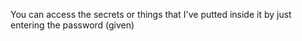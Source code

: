 You can access the secrets or things that I've putted inside it by just entering the password (given)
